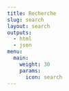 ```yaml
---
title: Recherche
slug: search
layout: search
outputs:
  - html
  - json
menu:
  main:
    weight: 30
    params:
      icon: search
---
```

